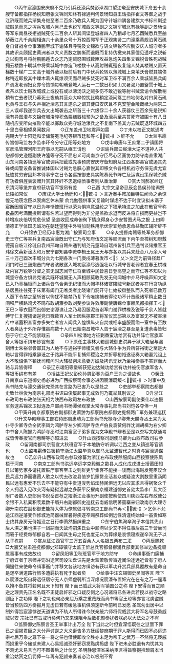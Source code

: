 <!-- { "loadSidebar": true } -->
　　○丙午宸濠围安庆府不克乃引兵还濠兵焚彭泽湖口望江奄至安庆城下舟五十余艘守备都指挥杨锐知府张文锦同知林有禄通判何景旸知县王诰指挥崔文等御之战于江浒既而贼兵渐集舟继至者二百余乃收兵入城为固守计城四隅各建旗大书标曰剿逆贼贼见而恶之挥兵攻城六月己丑也锐军城西文等副之文锦军城北有禄等副之景旸诰等军东南昼夜拒战贼死伤二百余人斩其间谍登城者四人乃稍却七月乙酉贼悉兵至舳舻蔽江凡千余艘相连六十余里众号十万掠西郭军于正观集贤二门濠乘黄舰泊黄石矶身自督战令佥事潘鹏至城下谕降且呼锐及文锦欲与语文锦锐不应鹏安庆人城守者多其故识众颇摇吏黄洲者以大义责数之鹏惭而退既而复持伪檄来其家僮见遥呼之锐斩之以狥弯弓将射鹏鹏遁去众志乃定贼怒围城数匝攻益急炮矢四集文锦锐皆殊死战贼拥云楼数十瞷城中将乘城城中亦造飞楼数十从高射贼辄殪夜复缒人焚其楼贼又置天梯数十梯广二丈高于城外蔽以板前后有门中伏兵轮转以薄城城上束苇沃膏燃其端俟梯稍近即投其中燥木着火辄燎须臾而尽贼多焚死时军卫卒不满百余人乘城皆民兵阖户调发老弱妇女亦令馈饷每朝晡登城人运石一二数日积如山又暑渴乃置釜鬵于城上煮茶以饮士贼攻城城上或投石或以沸汤沃之贼多伤不敢近锐等射书贼营谕令解散稍稍有亡去者锐乃募死士夜劫其营众大哗惊扰比晓稍定濠问篙工曰地何名对曰黄石矶也黄与王石与失声相近濠恶其言遂杀之谓其徒曰安庆且不克安望金陵哉祗为两京二三人误却我遂引兵去文出城袭击之斩首三十六级俘二十余人获器仗三百余先是锐知濠有异图潜与文锦修城浚隍积刍粟缮器械预为之备及濠兵至共誓死守被围十有八日随机应变所向摧败卒能以寡敌众完守城池濠兵之不复南下盖其力云贼既退环城四五十里白骨相望臭闻数月
　　○辽东盖州卫地震声如雷
　　○丁未以校正文献通考完赐大学士阳廷和梁储蒋冕毛纪等银币廷和等＜锍-釒＞辞不允
　　○太监韦霦传旨御马监右少监李环令分守辽阳等处地方
　　○戊申命唐年王庶第二子镇国将军彦泓管理河阳王府事以无嗣从岷王请也
　　○诏谕兵部曰宸濠大逆不道神人共恕都御史逊燧副使许逵等守死不屈忠义可尚南京守臣尽心区画协力防守南直隶湖广山东河南各镇巡等官或调兵把截或先事预防安庆守备知府及江西各郡县官或遏其先锋或闻警设备皆推诚体国以讨贼为急朕心嘉悦其即移文令各相机战守务保无虞尤宜抚恤贫穷安固邦本待事宁之日令各巡按御史具实陈奏死节阵亡及运谋设策保城杀贼有功者俱旌表褒赠升赏其怀奸不忠退缩偾事者则从重治罪
　　○赏大同郝家岭辽东清河等堡并宣府获功官军银帛有差
　　○己酉  太宗文皇帝忌辰会昌侯孙铭谒祭  长陵如常仪
　　○庚戌大学士杨廷和＜锍-釒＞言近奉手敕加臣特进闻命之余惊惶无地窃念臣以衰病乞休未蒙  俞允勉强供事又复踰时谋虑不达于时宜议拟未谐于  宸断因循官守以日为年惭愧班行以荣为惧岂意温纶之下猥承特进之加此在散官号称极品因考满而授斯谓有名若过望而得则为非分是盖欲求退而反进将自损而更益岂不转增疾疢倍切忧危伏望  圣慈收回成命俯徇下情庶得身心少安暂图犬马之报  上曰卿清德正学体国忠诚功在朝廷望隆中外特加勋秩用示优崇宜勉承恩命益勤匡辅所辞不允
　　○升锦衣卫经历申惠为湖广按察司佥事
　　○辛亥提督南赣等处军务都御史王守仁等率兵复南昌宸濠既出守仁乃与知府伍文定等顺流而下丙午至樟树知府戴德孺自临江徐琏自袁州邢珣自赣州通判胡尧元童琦自瑞州皆引兵至通判谈储推官王玮徐文英新淦太和万安宁都知县李羙李楫王冕王天与亦各以其兵来赴合八万余人号三十万己酉次丰城分兵为七期各攻一门庚戌薄暮发市＜氵乂＞文定为前锋径趋广润门时已三鼓炮击门守者骇散遂入城初宸濠尽选强壮以行城守皆老弱者宜春王栱樤及内官万锐等分督之实无固志闻守仁将至城中民皆喜日登高望之而守仁等不知以为城坚守备方惧弗克诸兵既环城閴无人声相顾莫敢先发无何闻城中介马呼噪声知文定已入乃竞梯絙而上诸兵皆乌合素无纪律而大帽华林诸寨降贼号新民者亦在行贪功纵杀居民往往死于床第有阖门无噍类者比晓诸门洞开守仁始按辔整队而入死者已数万人亟下令禁之至斩首以徇犹不能禁乃复下令唯擒捕者得论功不计首级诸军稍止数日间积尸横路鸡犬不鸣布政胡濂参政刘斐参议许效廉副使唐锦佥事赖凤都指挥王＜王巳＞等衣冠而出御史谢源谯让之乃易囚服泥首诣军门谢罪栱樤及锐等千余人皆就缚守仁复搜捕诸逆党日戮数百人军士因纵掠郡王将军仪宾邸第以及富室无不被害濠府中诸蓄积甚富亦多失亡者宫人闻兵入惶惧纵火自焚或相率盛服而缢一室中有至数人者臭达于外所存惟羸病数十人而已始南昌城中人苦于宸濠之暴至是复遭荼毒皆归怨于守仁之不能禁戢云
　　○录四川松潘地方征剿番蛮功给赏有功并阵亡官旗军舍人等银币绢布钞锭有差
　　○下原任主事林大辂巡城御史洪异于狱大辂居与漏刻博士朱裕邻尝鄙其为人绝不与通裕字师稷又尝与大辂仆争为异所笞裕衘之至是大辂以言得罪裕乘醉诋之于路异不能平复捕师稷治之并折辱裕裕遂诬奏大辂妻咒诅上大不敬诏俱下镇抚司鞫问时大辂杖创未愈妻方娠及拷讯无状乃坐裕奏事不实罪而大辂与异皆得释
　　○录辽东叆阳等堡斩获犯边达贼功给赏有功并被伤官旗军舍人等银币绢布有差
　　○授益王妃父彭伦孙男彭春为百户王为之请故也
　　○癸丑升南京山东道御史杨必进为广西按察司佥事必进因宸濠既叛＜锍-釒＞时事中及尚书陆完与濠交通状完恐其在言路为已害乃以是处之
　　○吏部举都察院右都御史致仕林俊为南京礼部尚书诏曰俊屡起事无成效何乃辄举其别议之
　　○升浙江布政司右布政使张天相为陕西布政司左布政使
　　○山西按察司副使秦伟以违慢军务逮系锦衣卫狱连及户部尚书杨潭侯观掌太常寺事礼部尚书刘恺各夺俸一月
　　○甲寅升南京都察院右副都御史萧翀为都察院右都御史提督两广军务兼理巡抚
　　○升文华殿辨事工部右侍郎周惠畴为工部尚书光禄寺少卿朱天麟寺丞王杲为太仆寺少卿寺丞仝釴李凤为鸿胪寺左少卿鸿胪寺丞卢伯良袁赞何祚沈澜胡楫为右少卿中书舍人陈握为鸿胪寺丞时江南富室子弟多谋为文华殿书辨者至是以誊写文献通考成皆传奉授官而惠畴等亦超进云
　　○升山西按察司副使马卿为山西布政司右参政
　　○留河南都司京营宣大秋班官军于本地防守听调以江西之变从镇巡等官请也
　　○太监韦霦传旨罢镇守浙江太监毕真以御马太监浦智代之时真与宸濠通谋故也
　　○乙卯升山西布政司右参政徐蕃为浙江右布政使除服阕山西按察使陈凤梧于河南
　　○南京工部尚书洪远卒远字克毅徽之歙县人成化戊戌进士授莆田知县以莆势家多请托置鼓厅事客至击之则群吏毕集客不能接一谈而出海贼发宪臣议佥民兵远力诤而寝莆人歌之以忧去改浚县值岁饥赈贷全活甚众或疑浚大割数里隶汤阴民以远有惠爱不乐去卒不能夺有中贵道浚势焰炫赫民惧远无以应其求且得祸聚众千余人拥远入见改交河有疑狱远谳之多获平反擢南京福建道御史首劾太监李广及大臣附广者数人吏部尚书倪岳首荐之擢浙江佥事历升副使按察使四川陕西左右布政使公余银不入私橐积羡累数千缗升右副都御史巡抚云南威信明著蛮寨来归改南京大理寺卿升南院右副都御史能持大体为僚属倡寻转南京工部尚书再＜锍-釒＞乞休不允适江西逆藩变作修城池简器械冒暑得疾遂卒赐祭葬如例远性清谨终始如一虽贵如寒士终其身房无侍姬没之日行李萧然搢绅重之
　　○东宁伯焦洵卒洵子本信其先山后人淇之弟也淇子一凤嗣而夭故洵嗣焦氏业中颓洵以少又不得任事后虽三千营坐司而窘于经费每郁郁自若一日闻其生母之死也度无以为葬缘是哀愤寝疾遂卒洵无子以从子栋嗣
　　○赏从征江西官军三万五百余人人名银五两布二疋
　　○丙辰赐敕□大嘉奖甘肃巡抚都御史邓璋镇守太监王忻总兵官都督柳涌兵部奏其修举边备抚顺属番事有成效故也
　　○留凤阳等卫秋班官军于地方防守
　　○命缉事衙门廉捕宁府谍者于京师并饬沿途官司设法盘诘先是太监萧敬传旨近闻沿途远近皆有宁府人伺遏往来使命令缉事衙门并移文各该地方缉访有获以军功升赏兵部具覆故有是命自是逻卒满道路行旅多遭羁执有死于狱者矣
　　○给事中汪玄锡御史吴訚等言  陛下以宸濠之叛自将远征居守无人京师虚弱所当深虑况宸濠布置奸宄在在有之万一逞毒以掩不备其将若何且天下知有  陛下而已威武大将军镇国公之称  陛下安得而冒之顺逆之理贵先正名名既不正徒启奸邪之口疑反侧之心况诸将已各进兵若授以战守之略则臣下之功即  陛下之功也何必亲屈万乘之重哉既而尚书等官王琼等亦言北虏盗贼皆当预防四方奏报月无虚日若有缓急事机俱须速断今前哨已发愿  圣驾勿出居中以制外得旨宸濠悖逆天道谋为不轨人所得诛今朕亲统六师将假威武大将军名号鼓勇威贼以安  宗社已有旨戒行矣何乃又来谏阻今后敢犯颜奏扰者朕必以大法处之不宥
　　○监察御史陈察言圣王举事计出万全  陛下当此之时但宜深悟既往之愆亟下罪已之诏揭君臣之大分声讨逆之大义诞告多方抚绥黎庶期于罪人斯得而已固不必远违  宗社屈万乘之尊下亲一将之任也借使即收全胜亦未足为帝王之武万一不然将无亵威而损重乎今储贰未建人心易摇诚恐奸邪窃发黠虏捣虚  陛下进未必胜退有内忧其为不测尤未易言岂可不图善后之计伏乞  圣明静思深省采纳臣言得旨察掇拾琐屑本当重治姑贳之仍罚俸一年再有犯颜来奏者必治以极刑不宥
